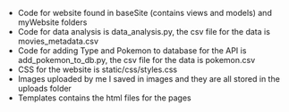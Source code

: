* Code for website found in baseSite (contains views and models) and myWebsite folders
* Code for data analysis is data_analysis.py, the csv file for the data is movies_metadata.csv
* Code for adding Type and Pokemon to database for the API is add_pokemon_to_db.py, the csv file for the data is pokemon.csv
* CSS for the website is static/css/styles.css
* Images uploaded by me I saved in images and they are all stored in the uploads folder
* Templates contains the html files for the pages
